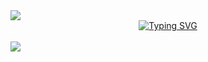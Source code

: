 <img align="center" src="https://capsule-render.vercel.app/api?type=waving&color=4CAF50&height=70&section=header" />



<div align="center">
 <a href="https://git.io/typing-svg"><img src="https://readme-typing-svg.demolab.com?font=Line+Font&size=32&pause=1000&color=11F72D&center=true&vCenter=true&random=false&width=435&lines=Mobile+Engineer" alt="Typing SVG" /></a>
</div>

<br/>



<img align="center" src="https://capsule-render.vercel.app/api?type=waving&color=4CAF50&height=70&section=footer"/>



<!---
TheAlfran/TheAlfran is a ✨ special ✨ repository because its `README.md` (this file) appears on your GitHub profile.
You can click the Preview link to take a look at your changes.
--->
